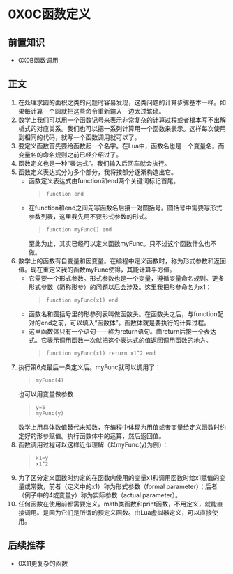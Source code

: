 # 0X0C函数定义
## 前置知识
* 0X0B函数调用
## 正文
1. 在处理求圆的面积之类的问题时容易发现，这类问题的计算步骤基本一样。如果每计算一个圆就把这些命令重新输入一边太过繁琐。
2. 数学上我们可以用一个函数记号来表示非常复杂的计算过程或者根本写不出解析式的对应关系。我们也可以把一系列计算用一个函数来表示。这样每次使用到相同的代码，就写一个函数调用就可以了。
3. 要定义函数首先要给函数起一个名字。在Lua中，函数名也是一个变量名。而变量名的命名规则之前已经介绍过了。
4. 函数定义也是一种“表达式”。我们输入后回车就会执行。
5. 函数定义表达式分为多个部分，我将按部分逐渐构造出它。
    * 函数定义表达式由function和end两个关键词标记首尾。
        >```
        >function end
        >```
    * 在function和end之间先写函数名后接一对圆括号。圆括号中需要写形式参数列表，这里我先用不要形式参数的形式。
        >```
        >function myFunc() end
        >```
        至此为止，其实已经可以定义函数myFunc。只不过这个函数什么也不做。
6. 数学上的函数有自变量和因变量。在编程中定义函数时，称为形式参数和返回值。现在重定义我的函数myFunc使得，其能计算平方值。
    * 它需要一个形式参数。形式参数也是一个变量，遵循变量命名规则。更多形式参数（简称形参）的问题以后会涉及。这里我把形参命名为x1：
        >```
        >function myFunc(x1) end
        >```
    * 函数名和圆括号里的形参列表叫做函数头。在函数头之后，与function配对的end之前，可以填入“函数体”。函数体就是要执行的计算过程。
    * 这里函数体只有一个语句——称为return语句。由return后接一个表达式。它表示调用函数一次就把这个表达式的值返回调用函数的地方。
        >```
        >function myFunc(x1) return x1^2 end
        >```
7. 执行第6点最后一条定义后。myFunc就可以调用了：
    >```
    >myFunc(4)
    >```
    也可以用变量做参数
    >```
    >y=5
    >myFunc(y)
    >```
    数学上用具体数值替代未知数，在编程中体现为用值或者变量给定义函数时约定好的形参赋值。执行函数体中的运算，然后返回值。
8. 函数调用过程可以这样近似理解（以myFunc(y)为例）：
    >```
    >x1=y
    >x1^2
    >```
9. 为了区分定义函数时约定的在函数内使用的变量x1和调用函数时给x1赋值的变量或常数，前者（定义中的x1）称为形式参数（formal parameter）；后者（例子中的4或变量y）称为实际参数（actual parameter）。
10. 任何函数在使用前都需要定义。math类函数和print函数，不用定义，就能直接调用。是因为它们是所谓的预定义函数。由Lua虚拟器定义，可以直接使用。
## 后续推荐
* 0X11更复杂的函数